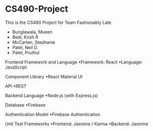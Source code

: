 # CS490-Project
This is the CS490 Project for Team Fashionably Late
- Bunglawala, Mueen
- Bedi, Krish R
- McCarten, Stephanie
- Patel, Neil D.
- Patel, Pruthul

Frontend Framework and Language
•Framework: React
•Language: JavaScript

Component Library
•React Material UI

API
•REST

Backend Language
•Node.js (with Express.js)

Database
•Firebase

Authentication Model
•Firebase Authentication

Unit Test Frameworks
•Frontend: Jasmine / Karma
•Backend: Jasmine


